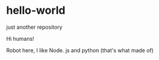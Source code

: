 # hello-world
just another repository

Hi humans!

Robot here, I like Node. js and python (that's what made of)
